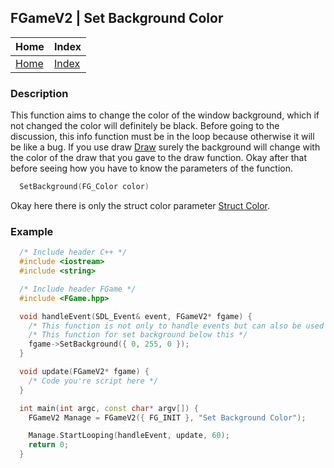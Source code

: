## FGameV2 | Set Background Color

| Home                     | Index                          |
|:-------------------------|:-------------------------------|
| [Home](../../index.html) | [Index](../documentation.html) |

### Description
This function aims to change the color of the window background, 
which if not changed the color will definitely be black.
Before going to the discussion, this info function must be in the 
loop because otherwise it will be like a bug. If you use draw [Draw](../draw/draw.html) 
surely the background will change with the color of the draw that you gave to the draw function.
Okay after that before seeing how you have to know the parameters of the function.
```cpp
  SetBackground(FG_Color color)
```

Okay here there is only the struct color parameter [Struct Color](../struct/fg_color.html).

### Example
```cpp
  /* Include header C++ */
  #include <iostream>
  #include <string>

  /* Include header FGame */
  #include <FGame.hpp>

  void handleEvent(SDL_Event& event, FGameV2* fgame) {
    /* This function is not only to handle events but can also be used as an update loop as usual. */
    /* This function for set background below this */
    fgame->SetBackground({ 0, 255, 0 });
  }

  void update(FGameV2* fgame) {
    /* Code you're script here */
  }

  int main(int argc, const char* argv[]) {
    FGameV2 Manage = FGameV2({ FG_INIT }, "Set Background Color");

    Manage.StartLooping(handleEvent, update, 60);
    return 0;
  }
```
